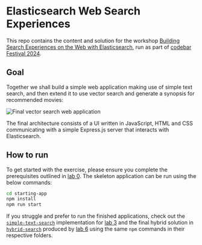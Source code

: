 # Elasticsearch Web Search Experiences

This repo contains the content and solution for the workshop [Building Search Experiences on the Web with Elasticsearch](https://codebar.io/events/building-search-experiences-on-the-web-with-elasticsearch), run as part of [codebar Festival 2024](https://festival.codebar.io/). 

## Goal

Together we shall build a simple web application making use of simple text search, and then extend it to use vector search and generate a synopsis for recommended movies:

![Final vector search web application](./diagrams/)

The final architecture consists of a UI written in JavaScript, HTML and CSS communicating with a simple Express.js server that interacts with Elasticsearch. 

## How to run

To get started with the exercise, please ensure you complete the prerequisites outlined in [lab 0](./lab-sheets/0-prerequisites). The skeleton application can be run using the below commands:

```bash
cd starting-app
npm install
npm run start
```

If you struggle and prefer to run the finished applications, check out the [`simple-text-search`](./solution-app/simple-text-search/) implementation for [lab 3](./lab-sheets/3-initial-web-app) and the final hybrid solution in [`hybrid-search`](./solution-app/hybrid-search/) produced by [lab 6](./lab-sheets/6-langchain-integration) using the same `npm` commands in their respective folders.